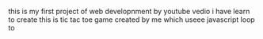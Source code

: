 this is my first project of web developnment 
by youtube vedio i have learn to create
this is tic tac toe game created by me which useee javascript loop to 
